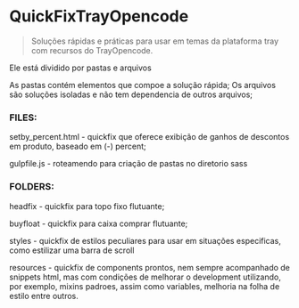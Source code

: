 # QuickFixTrayOpencode
> Soluções rápidas e práticas para usar em temas da plataforma tray com recursos do TrayOpencode.

Ele está dividido por pastas e arquivos

As pastas contém elementos que compoe a solução rápida;
Os arquivos são soluções isoladas e não tem dependencia de outros arquivos;

### FILES:

setby_percent.html - quickfix que oferece exibição de ganhos de descontos em produto, baseado em (-) percent;

gulpfile.js - roteamendo para criação de pastas no diretorio sass

### FOLDERS:
headfix  - quickfix para topo fixo flutuante;

buyfloat - quickfix para caixa comprar flutuante;

styles - quickfix de estilos peculiares para usar em situações especificas, como estilizar uma barra de scroll

resources - quickfix de components prontos, nem sempre acompanhado de snippets html, mas com condições de melhorar o development utilizando, por exemplo, mixins padroes, assim como variables, melhoria na folha de estilo entre outros.
